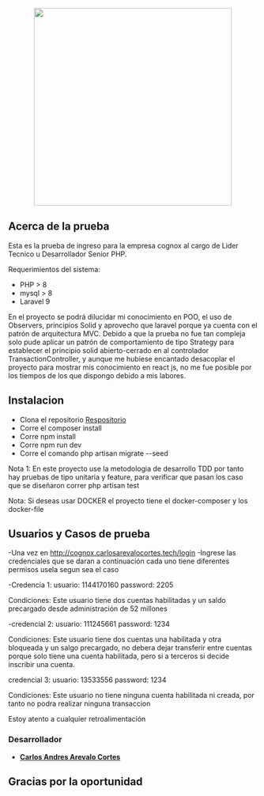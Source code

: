 <p align="center"><a href="http://cognox.carlosarevalocortes.tech/login" target="_blank"><img src="http://cognox.carlosarevalocortes.tech/storage/img/loginResult.png" width="400"></a></p>


## Acerca de la prueba

Esta es la prueba de ingreso para la empresa cognox al cargo de Lider Tecnico u Desarrollador Senior PHP.

Requerimientos del sistema:

- PHP > 8
- mysql > 8
- Laravel 9

En el proyecto se podrá dilucidar mi conocimiento en POO, el uso de Observers, principios Solid y aprovecho que laravel porque ya cuenta con el patrón de arquitectura MVC. 
Debido a que la prueba no fue tan compleja solo pude aplicar un patrón de comportamiento de tipo Strategy para establecer el principio solid abierto-cerrado en al controlador TransactionController, y aunque me hubiese encantado desacoplar el proyecto para mostrar mis conocimiento en react js, no me fue posible por los tiempos de los que dispongo debido a mis labores. 


## Instalacion

- Clona el repositorio [Respositorio](https://github.com/charlie210012/pruebaCognox.git)
- Corre el composer install
- Corre npm install
- Corre npm run dev
- Corre el comando php artisan migrate --seed

Nota 1: En este proyecto use la metodologia de desarrollo TDD por tanto hay pruebas de tipo unitaria y feature,
para verificar que pasan los caso que se diseñaron correr php artisan test

Nota: Si deseas usar DOCKER el proyecto tiene el docker-composer y los docker-file


## Usuarios y Casos de prueba

-Una vez en http://cognox.carlosarevalocortes.tech/login
-Ingrese las credenciales que se daran a continuación cada uno tiene diferentes permisos usela segun sea el caso

-Credencia 1:
usuario: 1144170160
password: 2205

Condiciones: Este usuario tiene dos cuentas habilitadas y un saldo precargado desde administración de 52 millones

-credencial 2:
usuario: 111245661
password: 1234

Condiciones: Este usuario tiene dos cuentas una habilitada y otra bloqueada y un salgo precargado, no debera dejar transferir entre cuentas porque solo tiene una cuenta habilitada, pero si a terceros si decide inscribir una cuenta.

credencial 3:
usuario: 13533556
password: 1234

Condiciones: Este usuario no tiene ninguna cuenta habilitada ni creada, por tanto no podra realizar ninguna transaccion

Estoy atento a cualquier retroalimentación

### Desarrollador

- **[Carlos Andres Arevalo Cortes](https://github.com/charlie210012)**


## Gracias por la oportunidad
